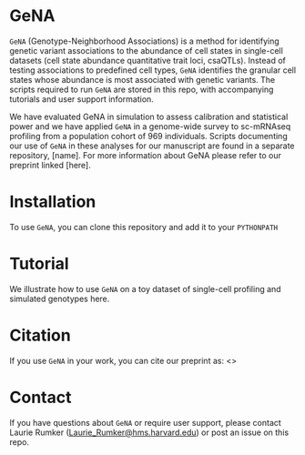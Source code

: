 # GeNA
`GeNA` (Genotype-Neighborhood Associations) is a method for identifying genetic variant associations to the abundance of cell states in single-cell datasets (cell state abundance quantitative trait loci, csaQTLs). Instead of testing associations to predefined cell types, `GeNA` identifies the granular cell states whose abundance is most associated with genetic variants. The scripts required to run `GeNA` are stored in this repo, with accompanying tutorials and user support information.

We have evaluated GeNA in simulation to assess calibration and statistical power and we have applied `GeNA` in a genome-wide survey to sc-mRNAseq profiling from a population cohort of 969 individuals. Scripts documenting our use of `GeNA` in these analyses for our manuscript are found in a separate repository, [name]. For more information about GeNA please refer to our preprint linked [here].

# Installation
To use `GeNA`, you can clone this repository and add it to your `PYTHONPATH`

# Tutorial
We illustrate how to use `GeNA` on a toy dataset of single-cell profiling and simulated genotypes here.

# Citation
If you use `GeNA` in your work, you can cite our preprint as: <>

# Contact
If you have questions about `GeNA` or require user support, please contact Laurie Rumker (Laurie_Rumker@hms.harvard.edu) or post an issue on this repo.
